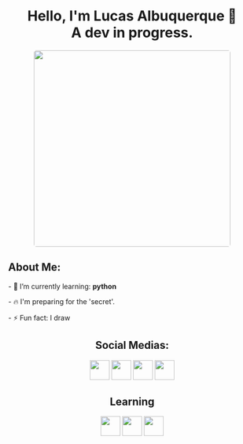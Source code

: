 
<h1 align = center>Hello, I'm Lucas Albuquerque 👋
<br/>
A dev in progress.</h1>

<div align = center>
<img src="https://avatars.githubusercontent.com/u/108223448?s=400&u=79f77021e8902d9c7e0e4846b428d429088a3101&v=4" height = 400px style = "border-radius:5px"/>
 </div>

<h2>About Me:</h2>
<div id= "aboutmeitems">
<p>- 🌱 I’m currently learning: <b>python</b></p>
<p>- 🔥 I'm preparing for the 'secret'.</p>
<p>- ⚡ Fun fact: I draw</p>
 </div>

<h2 align = center>Social Medias:</h2>
<div id = "SOCIALMEDIAICONS" align = "Center" style = "color: white;">
<a href = "https://www.linkedin.com/in/lucas-francisco-de-albuquerque-barbosa-b986501a7/" target ="_blank"><img src = "https://uploaddeimagens.com.br/images/003/917/045/thumb/in.png?1656252179" width = 40px/></a>
<a href = "https://www.instagram.com/lucaslfab/" target ="_blank"><img src = "https://uploaddeimagens.com.br/images/003/917/051/thumb/insta.png?1656253712" height = 40px/></a>
<a href = "https://www.twitter.com/albuquerqueson/" target ="_blank"><img src = "https://uploaddeimagens.com.br/images/003/917/053/full/tuite.png?1656254005" width = 40px/></a>
<a href = "https://www.github.com/lucasalbuquerque2/" target ="_blank"><img src = "https://uploaddeimagens.com.br/images/003/917/059/thumb/git_chan.png?1656254767" height = 40px/></a>
</div>
  
<h2 align = center> Learning</h2>
<div id = "iconsTech" align = center>  
<img src = "https://cdn-icons-png.flaticon.com/512/174/174854.png" height = 40px/>
<img src = "https://cdn-icons-png.flaticon.com/512/732/732190.png" height = 40px/>
<img src = "https://cdn-icons-png.flaticon.com/512/5968/5968350.png" height = 40px/>
  </div>
